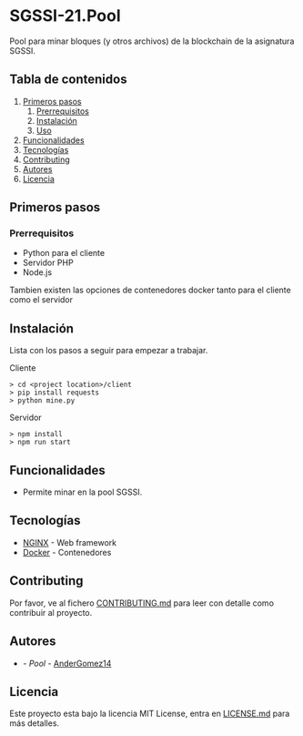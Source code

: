 # SGSSI-21.Pool

Pool para minar bloques (y otros archivos) de la blockchain de la asignatura SGSSI.

## Tabla de contenidos

1. [Primeros pasos](#primeros-pasos)
	1. [Prerrequisitos](#prerrequisitos)
	2. [Instalación](#instalación)
	3. [Uso](#uso)
2. [Funcionalidades](#funcionalidades)
3. [Tecnologías](#tecnologías)
4. [Contributing](#contributing)
5. [Autores](#autores)
6. [Licencia](#licencia)

## Primeros pasos

### Prerrequisitos

- Python para el cliente
- Servidor PHP
- Node.js

Tambien existen las opciones de contenedores docker tanto para el cliente como el servidor

## Instalación

Lista con los pasos a seguir para empezar a trabajar.

Cliente
```shell
> cd <project location>/client
> pip install requests
> python mine.py
```

Servidor
```shell
> npm install
> npm run start
```

## Funcionalidades
<!--- Enumera las funcionalidades del proyecto --->

* Permite minar en la pool SGSSI.


## Tecnologías

* [NGINX]() - Web framework
* [Docker]() - Contenedores

## Contributing

Por favor, ve al fichero [CONTRIBUTING.md](CONTRIBUTING.md) para leer con detalle como contribuir al proyecto.

## Autores

* **<author>** - *Pool* - [AnderGomez14](https://github.com/AnderGomez14)


## Licencia

Este proyecto esta bajo la licencia MIT License, entra en [LICENSE.md](LICEwNSE.md) para más detalles.



